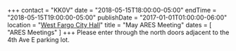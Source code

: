 +++
contact = "KK0V"
date = "2018-05-15T18:00:00-05:00"
endTime = "2018-05-15T19:00:00-05:00"
publishDate = "2017-01-01T01:00:00-06:00"
location = "[West Fargo City Hall](/places/west-fargo-city-hall/)"
title = "May ARES Meeting"
dates = [ "ARES Meetings" ]
+++
Please enter through the north
doors adjacent to the 4th Ave E parking lot.
